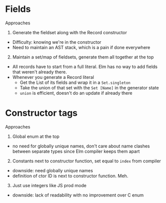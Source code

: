 # Fields

Approaches

1. Generate the fieldset along with the Record constructor

- Difficulty: knowing we're in the constructor
- Need to maintain an AST stack, which is a pain if done everywhere

2. Maintain a set/map of fieldsets, generate them all together at the top

- All records have to start from a full literal. Elm has no way to add fields that weren't already there.
- Whenever you generate a Record literal
  - Get the List of its fields and wrap it in a `Set.singleton`
  - Take the union of that set with the `Set [Name]` in the generator state
  - `union` is efficient, doesn't do an update if already there

# Constructor tags

Approaches

1. Global enum at the top

- no need for globally unique names, don't care about name clashes between separate types since Elm compiler keeps them apart

2. Constants next to constructor function, set equal to `index` from compiler

- downside: need globally unique names
- definition of ctor ID is next to constructor function. Meh.

3. Just use integers like JS prod mode

- downside: lack of readability with no improvement over C enum

